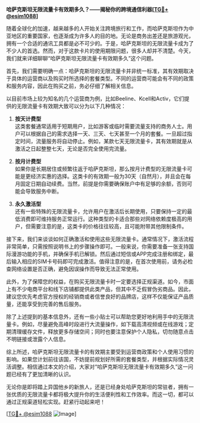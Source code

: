 **哈萨克斯坦无限流量卡有效期多久？——揭秘你的跨境通信利器[[TG💪+ @esim1088](https://t.me/s/esim1088)]**

随着全球化的加速，越来越多的人开始关注跨境旅行和工作，而哈萨克斯坦作为中亚地区的重要国家，也逐渐成为许多人的目的地。无论是商务出差还是旅游观光，拥有一个合适的通讯工具都是必不可少的。于是，哈萨克斯坦的无限流量卡成为了不少人的首选。然而，对于这款卡片的使用期限问题，很多人却并不清楚。今天，我们就来详细聊聊“哈萨克斯坦无限流量卡有效期多久”这个问题。

首先，我们需要明确一点：哈萨克斯坦的无限流量卡并非统一标准，其有效期取决于具体的运营商以及购买时所选择的套餐类型。不同的运营商可能会有不同的政策和服务内容，因此在购买之前，务必仔细了解相关信息。

以目前市场上较为知名的几个运营商为例，比如Beeline、Kcell和Activ，它们提供的无限流量卡有效期大致可以分为以下几种情况：

1. **按天计费型**  
   这类套餐通常适用于短期用户，比如游客或临时需要流量支持的商务人士。用户可以根据自己的需求选择一天、三天、七天甚至一个月的套餐。一旦超过指定时间，流量服务将自动停止。例如，某款七天无限流量卡，其有效期就是从激活之日起整整七天，无论是否完全使用完流量。

2. **按月计费型**  
   如果你是长期居住或频繁往返于哈萨克斯坦，那么按月计费型的无限流量卡可能是更经济实惠的选择。这类卡的有效期一般为30天（自然月），并且会在每月固定日期自动续费。当然，前提是你需要确保账户中有足够的余额，否则可能会导致服务中断。

3. **永久激活型**  
   还有一些特殊的无限流量卡，允许用户在激活后长期使用，只要保持一定的最低消费即可维持服务正常运行。这种类型的卡适合那些对网络依赖度极高的用户，但需要注意的是，这类卡的价格往往较高，且可能附带其他限制条件。

接下来，我们来谈谈如何正确激活和使用这些无限流量卡。通常情况下，激活流程非常简单，只需按照说明书上的步骤操作即可。一般来说，你需要准备一张支持国际漫游功能的手机，并确保手机已解锁。然后通过短信或APP完成注册和绑定，最后输入相应的SIM卡号码即可完成激活。值得注意的是，在首次使用前，请务必检查网络设置是否正确，避免因误操作而导致无法正常使用。

此外，为了保障您的权益，在购买无限流量卡时一定要选择正规渠道。如今，市面上有不少电商平台和线下店铺都提供此类产品，但其中不乏假冒伪劣商品。因此，建议您优先考虑官方授权的经销商或者信誉良好的品牌店，这样不仅能保证产品质量，还能享受到完善的售后服务。

除了上述提到的基本信息外，还有一些小贴士可以帮助您更好地利用手中的无限流量卡。例如，尽量避免高峰时段进行大流量操作，如下载高清视频或在线游戏；定期清理缓存文件，释放更多存储空间；同时也要注意保护个人隐私，切勿随意点击不明链接或泄露个人信息。

综上所述，哈萨克斯坦无限流量卡的有效期主要受到运营商政策和个人使用习惯的影响。如果您计划前往该国，不妨提前规划好所需的套餐类型，并根据实际情况灵活调整。相信通过本文的介绍，大家对“哈萨克斯坦无限流量卡有效期多久”这一问题已经有了更加清晰的认识。

无论你是即将踏上异国他乡的新旅人，还是已经身处哈萨克斯坦的常驻者，拥有一张优质的无限流量卡都将极大提升你的生活便利性和工作效率。而这一切，都可以通过正规渠道轻松实现。赶紧行动起来吧！

[[TG💪+ @esim1088](https://t.me/s/esim1088) ![Image](https://i.postimg.cc/4NQfJmqS/Snipaste-2025-05-13-00-14-12.png)]